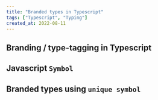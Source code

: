 ```yaml
---
title: "Branded types in Typescript"
tags: ["Typescript", "Typing"]
created_at: 2022-08-11
---
```


## Branding / type-tagging in Typescript

## Javascript `Symbol`

## Branded types using `unique symbol`